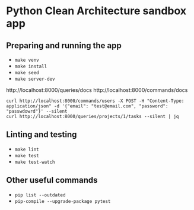 # Python Clean Architecture sandbox app 

## Preparing and running the app

* `make venv`
* `make install`
* `make seed`
* `make server-dev`

http://localhost:8000/queries/docs
http://localhost:8000/commands/docs

```
curl http://localhost:8000/commands/users -X POST -H "Content-Type: application/json" -d '{"email": "test@email.com", "password": "passwdowrd"}' --silent
curl http://localhost:8000/queries/projects/1/tasks --silent | jq
```

## Linting and testing

* `make lint`
* `make test`
* `make test-watch`

## Other useful commands

* `pip list --outdated`
* `pip-compile --upgrade-package pytest`
